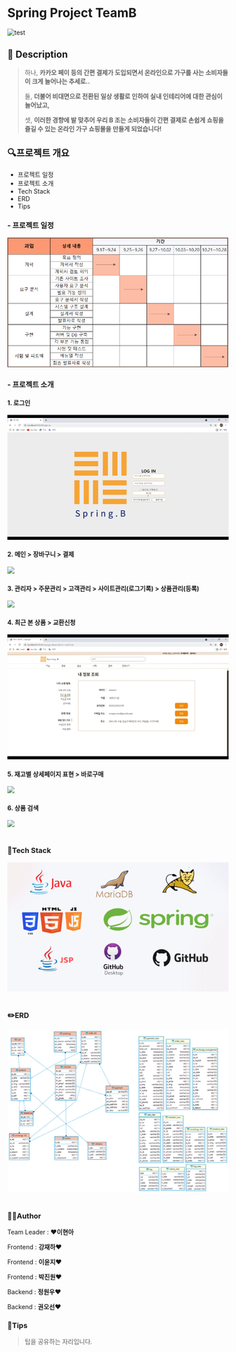 # Spring Project TeamB

![test](https://user-images.githubusercontent.com/84365905/139381112-ac3e0a00-97cc-40a6-8e65-65c11f9bce73.jpg)

## 📝 Description

> 하나, **카카오 페이 등의 간편 결제가 도입되면서 온라인으로 가구를 사는 소비자들이 크게 늘어나는 추세로..**
>
> 둘, **더불어 비대면으로 전환된 일상 생활로 인하여 실내 인테리어에 대한 관심이 늘어났고,**
>
> 셋, **이러한 경향에 발 맞추어 우리 B 조는 소비자들이 간편 결제로 손쉽게 쇼핑을 즐길 수 있는 온라인 가구 쇼핑몰을 만들게 되었습니다!**

<h2>🔍프로젝트 개요</h2>

- 프로젝트 일정
- 프로젝트 소개
- Tech Stack
- ERD
- Tips

<h3 id="b1">- 프로젝트 일정</h3>
<img src="/assets/img/SpringB_개발일정.PNG"><br>

<h3 id="b2">- 프로젝트 소개</h3>
<h4>1. 로그인</h4>
<img src="/assets/img/me01.gif"><br>

<h4>2. 메인 > 장바구니 > 결제</h4>
<img src="/assets/img/me02.gif"><br>
<h4>3. 관리자 > 주문관리 > 고객관리 > 사이트관리(로그기록) > 상품관리(등록)</h4>
<img src="/assets/img/me03.gif"><br>
<h4>4. 최근 본 상품 > 교환신청</h4>
<img src="/assets/img/me04.gif"><br>
<h4>5. 재고별 상세페이지 표현 > 바로구매</h4>
<img src="/assets/img/me05.gif"><br>
<h4>6. 상품 검색</h4>
<img src="/assets/img/Bg06.gif">
<br><br>
<h3 id="b3">🔧Tech Stack</h3>

<img src="/assets/img/img02.png">
<br><br>
<h3 id="b4">✏️ERD</h3>

<img src="/assets/img/SpringB ERD.png">
<br><br>

<h3 id="b5">🤼‍♂️Author</h3>

Team Leader :  ❤**이현아**

Frontend : **강재하**❤

Frontend : **이윤지**❤

Frontend : **박진원**❤

Backend : **정원우**❤

Backend : **권오선**❤



### 📍Tips

> 팁을 공유하는 자리입니다.

